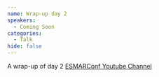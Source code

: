 ```yaml
---
name: Wrap-up day 2
speakers:
  - Coming Soon
categories:
  - Talk
hide: false
---
```


A wrap-up of day 2
[ESMARConf Youtube Channel](https://www.youtube.com/@esmarconf)